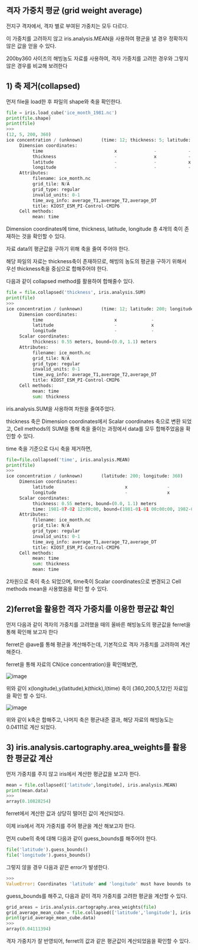 ## 격자 가중치 평균 (grid weight average)
전지구 격자에서, 격자 별로 부여된 가중치는 모두 다르다.

이 가중치를 고려하지 않고 iris.analysis.MEAN을 사용하여 평균을 낼 경우 정확하지 않은 값을 얻을 수 있다.

200by360 사이즈의 해빙농도 자료를 사용하여, 격자 가중치를 고려한 경우와 그렇지 않은 경우를 비교해 보려한다

## 1) 축 제거(collapsed)
먼저 file을 load한 후 파일의 shape와 축을 확인한다.
```python
file = iris.load_cube('ice_month_1981.nc')
print(file.shape)
print(file)
>>>
(12, 5, 200, 360)
ice concentration / (unknown)       (time: 12; thickness: 5; latitude: 200; longitude: 360)
     Dimension coordinates:
          time                           x              -            -               -
          thickness                      -              x            -               -
          latitude                       -              -            x               -
          longitude                      -              -            -               x
     Attributes:
          filename: ice_month.nc
          grid_tile: N/A
          grid_type: regular
          invalid_units: 0-1
          time_avg_info: average_T1,average_T2,average_DT
          title: KIOST_ESM_PI-Control-CMIP6
     Cell methods:
          mean: time

```
Dimension coordinates에 time, thickness, latitude, longitude 총 4개의 축이 존재하는 것을 확인할 수 있다.

자료 data의 평균값을 구하기 위해 축을 줄여 주어야 한다.

해당 파일의 자료는 thickness축이 존재하므로, 해빙의 농도의 평균을 구하기 위해서 우선 thickness축을 중심으로 합해주어야 한다.

다음과 같이 collapsed method를 활용하여 합해줄수 있다.
```python
file = file.collapsed('thickness', iris.analysis.SUM)
print(file)
>>>
ice concentration / (unknown)       (time: 12; latitude: 200; longitude: 360)
     Dimension coordinates:
          time                           x             -               -
          latitude                       -             x               -
          longitude                      -             -               x
     Scalar coordinates:
          thickness: 0.55 meters, bound=(0.0, 1.1) meters
     Attributes:
          filename: ice_month.nc
          grid_tile: N/A
          grid_type: regular
          invalid_units: 0-1
          time_avg_info: average_T1,average_T2,average_DT
          title: KIOST_ESM_PI-Control-CMIP6
     Cell methods:
          mean: time
          sum: thickness
```

iris.analysis.SUM을 사용하여 차원을 줄여주었다.

thickness 축은 Dimension coordinates에서 Scalar coordinates 축으로 변환 되었고, Cell methods의 SUM을 통해 축을 줄이는 과정에서 data를 모두 합해주었음을 확인할 수 있다.

time 축을 기준으로 다시 축을 제거하면, 
```python
file=file.collapsed('time', iris.analysis.MEAN)
print(file)
>>>
ice concentration / (unknown)       (latitude: 200; longitude: 360)
     Dimension coordinates:
          latitude                           x               -
          longitude                          -               x
     Scalar coordinates:
          thickness: 0.55 meters, bound=(0.0, 1.1) meters
          time: 1981-07-02 12:00:00, bound=(1981-01-01 00:00:00, 1982-01-01 00:00:00)
     Attributes:
          filename: ice_month.nc
          grid_tile: N/A
          grid_type: regular
          invalid_units: 0-1
          time_avg_info: average_T1,average_T2,average_DT
          title: KIOST_ESM_PI-Control-CMIP6
     Cell methods:
          mean: time
          sum: thickness
          mean: time
```
2차원으로 축이 축소 되었으며, time축이 Scalar coordinates으로 변경되고 Cell methods mean을 사용했음을 확인 할 수 있다.

## 2)ferret을 활용한 격자 가중치를 이용한 평균값 확인 
먼저 다음과 같이 격자의 가중치를 고려했을 때의 올바른 해빙농도의 평균값을 ferret을 통해 확인해 보고자 한다

ferret은 @ave를 통해 평균을 계산해주는데, 기본적으로 격자 가중치를 고려하여 계산해준다.

ferret을 통해 자료의 CN(ice concentration)을 확인해보면, 

![image](https://user-images.githubusercontent.com/73323188/119293346-32957b80-bc8d-11eb-8740-44855a61d507.png)

위와 같이 x(longitude),y(latitude),k(thick),l(time) 축이 (360,200,5,12)인 자료임을 확인 할 수 있다.

![image](https://user-images.githubusercontent.com/73323188/119293392-4b9e2c80-bc8d-11eb-9ca0-bcd418136690.png)

위와 같이 k축은 합해주고, 나머지 축은 평균내준 결과, 해당 자료의 해빙농도는 0.04111로 계산 되었다.  

## 3) iris.analysis.cartography.area_weights를 활용한 평균값 계산
먼저 가중치를 주지 않고 iris에서 계산한 평균값을 보고자 한다.
```python
mean = file.collapsed(['latitude',longitude], iris.analysis.MEAN)
print(mean.data)
>>>
array(0.10828254)
```
ferret에서 계산한 값과 상당히 떨어진 값이 계산되었다.

이제 iris에서 격자 가중치를 주어 평균을 계산 해보고자 한다. 

먼저 cube의 축에 대해 다음과 같이 guess_bounds를 해주어야 한다.
```python
file('latitude').guess_bounds()
file('longitude').guess_bounds()
```
그렇지 않을 경우 다음과 같은 error가 발생한다.
```python
>>>
ValueError: Coordinates 'latitude' and 'longitude' must have bounds to determine the area weights.
```
guess_bounds를 해주고, 다음과 같이 격자 가중치를 고려한 평균을 계산할 수 있다.
```python
grid_areas = iris.analysis.cartography.area_weights(file)
grid_average_mean_cube = file.collapsed(['latitude','longitude'], iris.analysis.MEAN, weight=grid_areas)
print(grid_average_mean_cube.data)
>>>
array(0.04111394)
```
격자 가중치가 잘 반영되어, ferret의 값과 같은 평균값이 계산되었음을 확인할 수 있다.





    




 

